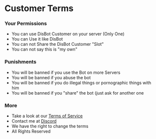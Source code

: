# Customer Terms

### Your Permissions

* You can use DisBot Customer on your server (Only One)
* You can Use it like DisBot
* You can not Share the DisBot Customer "Slot"
* You can not say this is "my own"

### Punishments

* You will be banned if you use the Bot on more Servers
* You will be banned if you abuse the bot
* You will be banned if you do illegal things or pornographic things with him
* You will be banned if you "share" the bot (just ask for another one

### More

* Take a look at our [Terms of Service](terms-of-service-privacy.md)
* Contact me at [Discord](https://discord.com/users/850470027026759690)
* We have the right to change the terms
* All Rights Reserved

